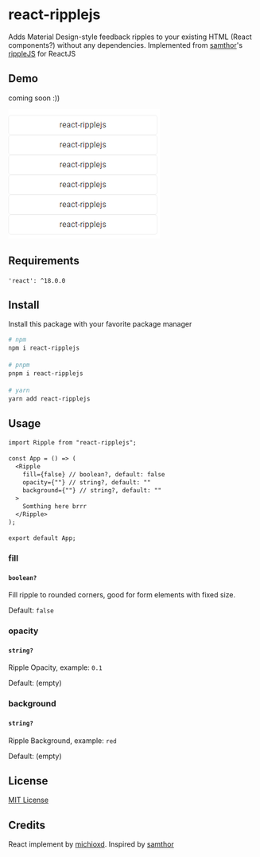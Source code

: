 # react-ripplejs

Adds Material Design-style feedback ripples to your existing HTML (React components?) without any dependencies. Implemented from [samthor](https://github.com/samthor)'s [rippleJS](https://github.com/samthor/rippleJS) for ReactJS

## Demo

coming soon :))

![Demo](./preview.gif)

## Requirements

`'react': ^18.0.0`

## Install

Install this package with your favorite package manager

```bash
# npm
npm i react-ripplejs

# pnpm
pnpm i react-ripplejs

# yarn
yarn add react-ripplejs
```

## Usage

```tsx
import Ripple from "react-ripplejs";

const App = () => (
  <Ripple
    fill={false} // boolean?, default: false
    opacity={""} // string?, default: ""
    background={""} // string?, default: ""
  >
    Somthing here brrr
  </Ripple>
);

export default App;
```

### fill

#### `boolean?`

Fill ripple to rounded corners, good for form elements with fixed size.

Default: `false`

### opacity

#### `string?`

Ripple Opacity, example: `0.1`

Default: (empty)

### background

#### `string?`

Ripple Background, example: `red`

Default: (empty)

## License

[MIT License](./LICENSE)

## Credits

React implement by [michioxd](https://github.com/michioxd). Inspired by [samthor](https://github.com/samthor)
